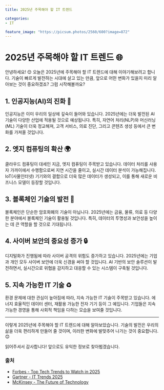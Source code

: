 ```yaml
---
title: 2025년 주목해야 할 IT 트렌드

categories: 
- IT

feature_image: "https://picsum.photos/2560/600?image=872"
---
```


# 2025년 주목해야 할 IT 트렌드 🌐

안녕하세요! 😊 오늘은 2025년에 주목해야 할 IT 트렌드에 대해 이야기해보려고 합니다. 기술이 빠르게 발전하는 시대에 살고 있는 만큼, 앞으로 어떤 변화가 있을지 미리 알아보는 것이 중요하겠죠? 그럼 시작해볼까요?

## 1. 인공지능(AI)의 진화 🤖

인공지능은 이미 우리의 일상에 깊숙이 들어와 있습니다. 2025년에는 더욱 발전된 AI 기술이 다양한 산업에 적용될 것으로 예상됩니다. 특히, 자연어 처리(NLP)와 머신러닝(ML) 기술이 더욱 정교해져, 고객 서비스, 의료 진단, 그리고 콘텐츠 생성 등에서 큰 변화를 가져올 것입니다.

## 2. 엣지 컴퓨팅의 확산 🌍

클라우드 컴퓨팅이 대세인 지금, 엣지 컴퓨팅이 주목받고 있습니다. 데이터 처리를 사용자 가까이에서 수행함으로써 지연 시간을 줄이고, 실시간 데이터 분석이 가능해집니다. IoT(사물인터넷) 기기와의 결합으로 더욱 많은 데이터가 생성되고, 이를 통해 새로운 비즈니스 모델이 등장할 것입니다.

## 3. 블록체인 기술의 발전 🔗

블록체인은 단순한 암호화폐의 기술이 아닙니다. 2025년에는 금융, 물류, 의료 등 다양한 분야에서 블록체인 기술이 활용될 것입니다. 특히, 데이터의 투명성과 보안성을 높이는 데 큰 역할을 할 것으로 기대됩니다.

## 4. 사이버 보안의 중요성 증가 🔒

디지털화가 진행됨에 따라 사이버 공격의 위험도 증가하고 있습니다. 2025년에는 기업과 개인 모두 사이버 보안에 더욱 신경을 써야 할 것입니다. AI 기반의 보안 솔루션이 발전하면서, 실시간으로 위협을 감지하고 대응할 수 있는 시스템이 구축될 것입니다.

## 5. 지속 가능한 IT 기술 ♻️

환경 문제에 대한 관심이 높아짐에 따라, 지속 가능한 IT 기술이 주목받고 있습니다. 에너지 효율적인 데이터 센터, 재활용 가능한 전자 기기 등이 그 예입니다. 기업들은 지속 가능한 경영을 통해 사회적 책임을 다하는 모습을 보여줄 것입니다.

---

이렇게 2025년에 주목해야 할 IT 트렌드에 대해 알아보았습니다. 기술의 발전은 우리의 삶을 더욱 편리하게 만들어 줄 것이며, 이러한 변화에 발맞추어 나가는 것이 중요합니다. 😊

읽어주셔서 감사합니다! 앞으로도 유익한 정보로 찾아뵙겠습니다. 

### 출처
- [Forbes - Top Tech Trends to Watch in 2025](https://www.forbes.com)
- [Gartner - IT Trends 2025](https://www.gartner.com)
- [McKinsey - The Future of Technology](https://www.mckinsey.com)
